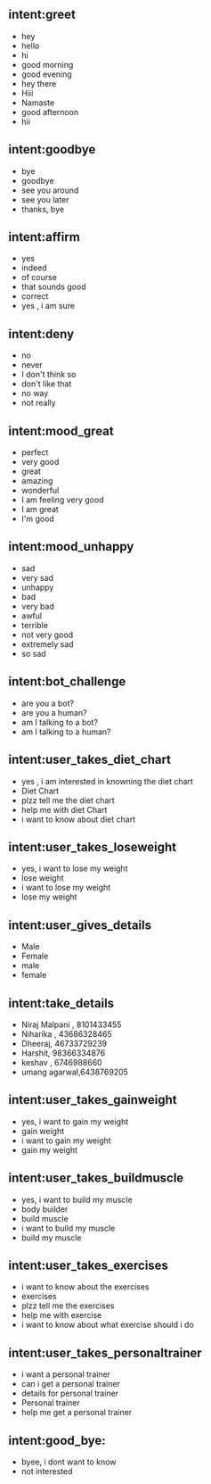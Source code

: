 ## intent:greet
- hey
- hello
- hi
- good morning
- good evening
- hey there
- Hiii
- Namaste
- good afternoon
- hii

## intent:goodbye
- bye
- goodbye
- see you around
- see you later
- thanks, bye

## intent:affirm
- yes
- indeed
- of course
- that sounds good
- correct
- yes , i am sure

## intent:deny
- no
- never
- I don't think so
- don't like that
- no way
- not really

## intent:mood_great
- perfect
- very good
- great
- amazing
- wonderful
- I am feeling very good
- I am great
- I'm good

## intent:mood_unhappy
- sad
- very sad
- unhappy
- bad
- very bad
- awful
- terrible
- not very good
- extremely sad
- so sad

## intent:bot_challenge
- are you a bot?
- are you a human?
- am I talking to a bot?
- am I talking to a human?

## intent:user_takes_diet_chart
- yes , i am interested in knowning the diet chart
- Diet Chart
- plzz tell me the diet chart
- help me with diet Chart
- i want to know about diet chart

## intent:user_takes_loseweight
- yes, i want to lose my weight
- lose weight
- i want to lose my weight
- lose my weight

## intent:user_gives_details
- Male
- Female
- male
- female

## intent:take_details
- Niraj Malpani , 8101433455
- Niharika , 43686328465
- Dheeraj, 46733729239
- Harshit, 98366334876
- keshav , 6746988660
- umang agarwal,6438769205

## intent:user_takes_gainweight
- yes, i want to gain my weight
- gain weight
- i want to gain my weight
- gain my weight

## intent:user_takes_buildmuscle
- yes, i want to build my muscle
- body builder
- build muscle
- i want to build my muscle
- build my muscle

## intent:user_takes_exercises
- i want to know about the exercises
- exercises
- plzz tell me the exercises
- help me with exercise
- i want to know about what exercise should i do

## intent:user_takes_personaltrainer
- i want a personal trainer
- can i get a personal trainer
- details for personal trainer
- Personal trainer
- help me get a personal trainer

## intent:good_bye:
- byee, i dont want to know
- not interested

